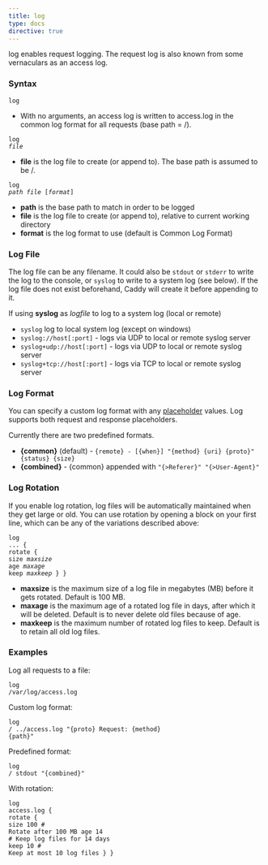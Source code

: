 ```yaml
---
title: log
type: docs
directive: true
---
```


log enables request logging. The request log is also known from some vernaculars as an access log.

### Syntax

<code class="block"><span class="hl-directive">log</span></code>

*   With no arguments, an access log is written to access.log in the common log format for all requests (base path = /).

<code class="block"><span class="hl-directive">log</span> <span class="hl-arg"><i>file</i></span></code>

*   **file** is the log file to create (or append to). The base path is assumed to be /.

<code class="block"><span class="hl-directive">log</span> <span class="hl-arg"><i>path file </i>[<i>format</i>]</span></code>

*   **path** is the base path to match in order to be logged
*   **file** is the log file to create (or append to), relative to current working directory
*   **format** is the log format to use (default is Common Log Format)


### Log File

The log file can be any filename. It could also be `stdout` or `stderr` to write the log to the console, or `syslog` to write to a system log (see below). If the log file does not exist beforehand, Caddy will create it before appending to it.

If using **syslog** as _logfile_ to log to a system log (local or remote)

- `syslog` log to local system log (except on windows)
- `syslog://host[:port]` - logs via UDP to local or remote syslog server
- `syslog+udp://host[:port]` - logs via UDP to local or remote syslog server
- `syslog+tcp://host[:port]` - logs via TCP to local or remote syslog server


### Log Format

You can specify a custom log format with any [placeholder](/docs/placeholders) values. Log supports both request and response placeholders.

Currently there are two predefined formats.

* **{common}** (default) - `{remote} - [{when}] "{method} {uri} {proto}" {status} {size}`
* **{combined}** - {common} appended with `"{>Referer}" "{>User-Agent}"`

### Log Rotation

If you enable log rotation, log files will be automatically maintained when they get large or old. You can use rotation by opening a block on your first line, which can be any of the variations described above:

<code class="block"><span class="hl-directive">log</span> <span class="hl-arg">...</span> {
    <span class="hl-subdirective">rotate</span> {
		<span class="hl-subdirective">size</span> <i>maxsize</i>
		<span class="hl-subdirective">age</span>  <i>maxage</i>
		<span class="hl-subdirective">keep</span> <i>maxkeep</i>
	}
}</code>

*   **maxsize** is the maximum size of a log file in megabytes (MB) before it gets rotated. Default is 100 MB.
*   **maxage** is the maximum age of a rotated log file in days, after which it will be deleted. Default is to never delete old files because of age.
*   **maxkeep** is the maximum number of rotated log files to keep. Default is to retain all old log files.

### Examples

Log all requests to a file:

<code class="block"><span class="hl-directive">log</span> <span class="hl-arg">/var/log/access.log</span></code>

Custom log format:

<code class="block"><span class="hl-directive">log</span> <span class="hl-arg">/ ../access.log "{proto} Request: {method} {path}"</span></code>

Predefined format:

<code class="block"><span class="hl-directive">log</span> <span class="hl-arg">/ stdout "{combined}"</span></code>

With rotation:

<code class="block"><span class="hl-directive">log</span> <span class="hl-arg">access.log</span> {
	<span class="hl-subdirective">rotate</span> {
		<span class="hl-subdirective">size</span> 100 <span class="hl-comment"># Rotate after 100 MB</span>
		<span class="hl-subdirective">age</span>  14  <span class="hl-comment"># Keep log files for 14 days</span>
		<span class="hl-subdirective">keep</span> 10  <span class="hl-comment"># Keep at most 10 log files</span>
	}
}</code>
